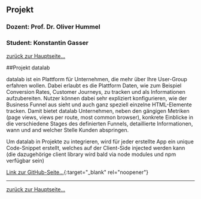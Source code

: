 ## Projekt
### Dozent: Prof. Dr. Oliver Hummel
### Student: Konstantin Gasser

[zurück zur Hauptseite...](https://informatik-mannheim.github.io/iExpo-Sommer-2021/)

##Projekt datalab

datalab ist ein Plattform für Unternehmen, die mehr über Ihre User-Group erfahren wollen. Dabei erlaubt es die Plattform Daten, wie zum Beispiel Conversion Rates, Customer Journeys, zu tracken und als Informationen aufzubereiten. Nutzer können dabei sehr expliziert konfigurieren, wie der Business Funnel aus sieht und auch ganz speziell einzelne HTML-Elemente tracken. Damit bietet datalab Unternehmen, neben den gängigen Metriken (page views, views per route, most common browser), konkrete Einblicke in die verschiedene Stages des definierten Funnels, detaillierte Informationen, wann und and welcher Stelle Kunden abspringen.

Um datalab in Projekte zu integrieren, wird für jeder erstellte App ein unique Code-Snippet erstellt, welches auf der Client-Side injected werden kann (die dazugehörige client library wird bald via node modules und npm verfügbar sein)

[Link zur GitHub-Seite...](https://github.com/KonstantinGasser/datalab){:target="_blank" rel="noopener"}

---

[zurück zur Hauptseite...](https://informatik-mannheim.github.io/iExpo-Sommer-2021/)


  
  

